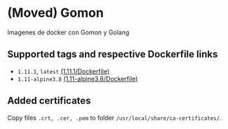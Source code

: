 # (Moved) Gomon
Imagenes de docker con Gomon y Golang

## Supported tags and respective Dockerfile links

- `1.11.1`, `latest` [(1.11.1/Dockerfile)](https://github.com/mvochoa/gomon/blob/master/1.11.1/Dockerfile)
- `1.11-alpine3.8` [(1.11-alpine3.8/Dockerfile)](https://github.com/mvochoa/gomon/blob/master/1.11-alpine3.8/Dockerfile)

## Added certificates

Copy files `.crt, .cer, .pem` to folder `/usr/local/share/ca-certificates/`.
